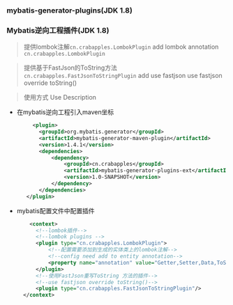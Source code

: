 ### mybatis-generator-plugins(JDK 1.8)
### Mybatis逆向工程插件(JDK 1.8)

> 提供lombok注解`cn.crabapples.LombokPlugin`
> add lombok annotation `cn.crabapples.LombokPlugin`

> 提供基于FastJson的ToString方法`cn.crabapples.FastJsonToStringPlugin`
> add use fastjson use fastjson override toString()

> 使用方式 Use Description 

- 在mybatis逆向工程引入maven坐标
  ```xml
       <plugin>
         <groupId>org.mybatis.generator</groupId>
         <artifactId>mybatis-generator-maven-plugin</artifactId>
         <version>1.4.1</version>
         <dependencies>
             <dependency>
                 <groupId>cn.crabapples</groupId>
                 <artifactId>mybatis-generator-plugins-ext</artifactId>
                 <version>1.0-SNAPSHOT</version>
             </dependency>
         </dependencies>
     </plugin>
  ```

- mybatis配置文件中配置插件
  ```xml
      <context>
        <!--lombok插件-->
        <!--lombok plugins -->
        <plugin type="cn.crabapples.LombokPlugin">
            <!--配置需要添加到生成的实体类上的lombok注解-->
            <!--config need add to entity annotation-->
            <property name="annotation" value="Getter,Setter,Data,ToString,"/>
        </plugin>
        <!--使用FastJson重写ToString 方法的插件-->
        <!--use fastjson override toString()-->
        <plugin type="cn.crabapples.FastJsonToStringPlugin"/>
    </context>
  ```
